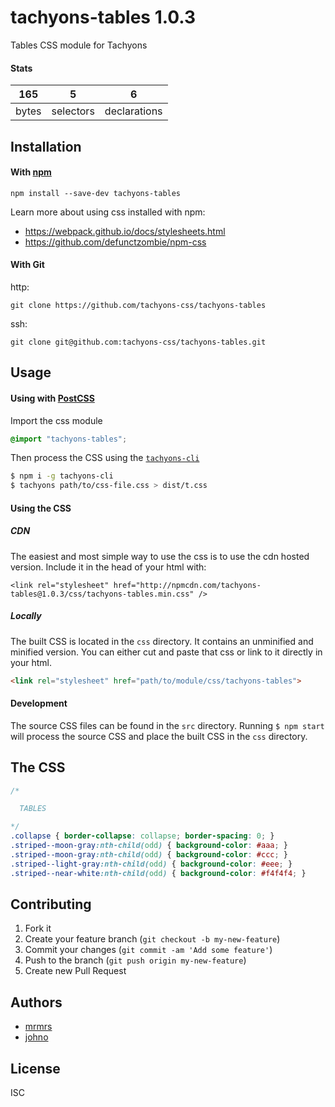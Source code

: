 # tachyons-tables 1.0.3

Tables CSS module for Tachyons

#### Stats

165 | 5 | 6
---|---|---
bytes | selectors | declarations

## Installation

#### With [npm](https://npmjs.com)

```
npm install --save-dev tachyons-tables
```

Learn more about using css installed with npm:
* https://webpack.github.io/docs/stylesheets.html
* https://github.com/defunctzombie/npm-css

#### With Git

http:
```
git clone https://github.com/tachyons-css/tachyons-tables
```

ssh:
```
git clone git@github.com:tachyons-css/tachyons-tables.git
```

## Usage

#### Using with [PostCSS](https://github.com/postcss/postcss)

Import the css module

```css
@import "tachyons-tables";
```

Then process the CSS using the [`tachyons-cli`](https://github.com/tachyons-css/tachyons-cli)

```sh
$ npm i -g tachyons-cli
$ tachyons path/to/css-file.css > dist/t.css
```

#### Using the CSS

##### CDN
The easiest and most simple way to use the css is to use the cdn hosted version. Include it in the head of your html with:

```
<link rel="stylesheet" href="http://npmcdn.com/tachyons-tables@1.0.3/css/tachyons-tables.min.css" />
```

##### Locally
The built CSS is located in the `css` directory. It contains an unminified and minified version.
You can either cut and paste that css or link to it directly in your html.

```html
<link rel="stylesheet" href="path/to/module/css/tachyons-tables">
```

#### Development

The source CSS files can be found in the `src` directory.
Running `$ npm start` will process the source CSS and place the built CSS in the `css` directory.

## The CSS

```css
/*

  TABLES

*/
.collapse { border-collapse: collapse; border-spacing: 0; }
.striped--moon-gray:nth-child(odd) { background-color: #aaa; }
.striped--moon-gray:nth-child(odd) { background-color: #ccc; }
.striped--light-gray:nth-child(odd) { background-color: #eee; }
.striped--near-white:nth-child(odd) { background-color: #f4f4f4; }
```

## Contributing

1. Fork it
2. Create your feature branch (`git checkout -b my-new-feature`)
3. Commit your changes (`git commit -am 'Add some feature'`)
4. Push to the branch (`git push origin my-new-feature`)
5. Create new Pull Request

## Authors

* [mrmrs](http://mrmrs.io)
* [johno](http://johnotander.com)

## License

ISC

